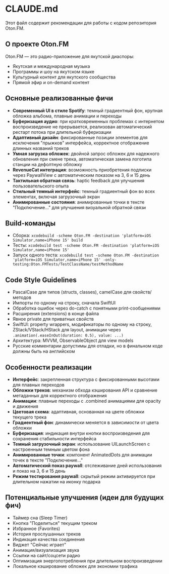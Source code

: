 # CLAUDE.md

Этот файл содержит рекомендации для работы с кодом репозитория Oton.FM.

## О проекте Oton.FM
Oton.FM — это радио-приложение для якутской диаспоры:
- Якутская и международная музыка
- Программы и шоу на якутском языке
- Культурный контент для якутского сообщества
- Прямой эфир и on-demand контент

## Основные реализованные фичи
- **Современный UI в стиле Spotify**: темный градиентный фон, крупная обложка альбома, плавные анимации и переходы
- **Буферизация аудио**: при кратковременных проблемах с интернетом воспроизведение не прерывается, реализован автоматический рестарт потока при длительной буферизации
- **Адаптивный дизайн**: фиксированные позиции элементов для исключения "прыжков" интерфейса, корректное отображение длинных названий треков
- **Умная загрузка обложек**: двойной запрос обложек для надежного обновления при смене трека, автоматическая замена логотипа станции на дефолтную обложку
- **RevenueCat интеграция**: возможность приобретения подписки через PaywallView с автоматическим показом на 3, 6 и 15 день
- **Тактильная обратная связь**: haptic feedback для улучшения пользовательского опыта
- **Стильный темный интерфейс**: темный градиентный фон во всех элементах, включая загрузочный экран
- **Анимированные состояния**: анимированные точки в тексте "Подключение..." для улучшения визуальной обратной связи

## Build-команды
- Сборка: `xcodebuild -scheme Oton.FM -destination 'platform=iOS Simulator,name=iPhone 15' build`
- Тесты: `xcodebuild test -scheme Oton.FM -destination 'platform=iOS Simulator,name=iPhone 15'`
- Запуск одного теста: `xcodebuild test -scheme Oton.FM -destination 'platform=iOS Simulator,name=iPhone 15' -only-testing:Oton.FMTests/TestClassName/testMethodName`

## Code Style Guidelines
- PascalCase для типов (structs, classes), camelCase для свойств/методов
- Импорты по одному на строку, сначала SwiftUI
- Обработка ошибок через do-catch с понятными print-сообщениями
- Расширения (extensions) в конце файла
- Явное private для приватных свойств
- SwiftUI: property wrappers, модификаторы по одному на строку, ZStack/VStack/HStack для layout, анимации через `.animation(.easeInOut(duration: 0.5), value: ...)`
- Архитектура: MVVM, ObservableObject для view models
- Русские комментарии допустимы для отладки, но в финальном коде должны быть на английском

## Особенности реализации
- **Интерфейс**: закрепленная структура с фиксированными высотами для плавных переходов
- **Обложки треков**: механизм обхода кэширования API и сравнение метаданных для корректного отображения
- **Анимации**: плавные переходы с .combined анимациями для opacity и движения
- **Цветовая схема**: адаптивная, основанная на цвете обложки текущего трека
- **Градиентный фон**: динамически меняется в зависимости от цвета обложки
- **Буферизация**: индикация внутри кнопки воспроизведения для сохранения стабильности интерфейса
- **Темный загрузочный экран**: использование UILaunchScreen с настроенным темным цветом фона
- **Анимированные точки**: компонент AnimatedDots для анимации точек в тексте "Подключение..."
- **Автоматический показ paywall**: отслеживание дней использования и показ на 3, 6 и 15 день
- **Режим тестирования paywall**: скрытый режим активируется при длительном нажатии на иконку подарка

## Потенциальные улучшения (идеи для будущих фич)
- Таймер сна (Sleep Timer)
- Кнопка "Поделиться" текущим треком
- Избранное (Favorites)
- История прослушанных треков
- Индикация качества соединения
- Виджет "Сейчас играет"
- Анимация/визуализация звука
- Ссылки на сайт/соцсети радио
- Оптимизация энергопотребления при длительном воспроизведении
- Локальное кэширование обложек для экономии трафика
